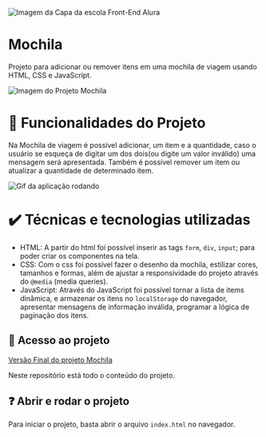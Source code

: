 ![Imagem da Capa da escola Front-End Alura](https://github.com/Muniz94/Mochila/assets/145066504/450b693f-22fc-4607-9cec-e1f969349968)
# Mochila
Projeto para adicionar ou remover itens em uma mochila de viagem usando HTML, CSS e JavaScript.

![Imagem do Projeto Mochila](https://github.com/Muniz94/Mochila/assets/145066504/61bedbf4-fad2-4ca3-ac15-6a64475fb509)
# 🔨 Funcionalidades do Projeto 
Na Mochila de viagem é possível adicionar, um item e a quantidade, caso o usuário se esqueça de digitar um dos dois(ou digite um valor inválido) 
uma mensagem será apresentada. Também é possível remover um item ou atualizar a quantidade de determinado item.

![Gif da aplicação rodando](https://github.com/Muniz94/Mochila/assets/145066504/e33cccb7-f015-4f90-a008-d4f27464855a)
# ✔️ Técnicas e tecnologias utilizadas
- HTML: A partir do html foi possível inserir as tags `form`, `div`, `input`; para poder criar os componentes na tela.
- CSS: Com o css foi possível fazer o desenho da mochila, estilizar cores, tamanhos e formas, além de ajustar a responsividade do
projeto através do `@media` (media queries).
- JavaScript: Através do JavaScript foi possível tornar a lista de items dinâmica, e armazenar os itens no `localStorage` do navegador,
apresentar mensagens de informação inválida, programar a lógica de paginação dos itens.

## 📁 Acesso ao projeto

[Versão Final do projeto Mochila](https://muniz94.github.io/Mochila/)

Neste repositório está todo o conteúdo do projeto.

## ❓ Abrir e rodar o projeto

Para iniciar o projeto, basta abrir o arquivo `index.html` no navegador.

